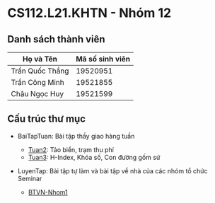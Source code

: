 # CS112.L21.KHTN - Nhóm 12

## Danh sách thành viên

| Họ và Tên       | Mã số sinh viên |
| --------------- | --------------- |
| Trần Quốc Thắng | 19520951        |
| Trần Công Minh  | 19521855        |
| Châu Ngọc Huy   | 19521599        |

## Cấu trúc thư mục

- BaiTapTuan: Bài tập thầy giao hàng tuần
  - [Tuan2](https://github.com/doragon-92/CS112.L21.KHTN_N12/tree/master/BaiTapTuan/Tuan2): Tảo biển, trạm thu phí
  - [Tuan3](https://github.com/doragon-92/CS112.L21.KHTN_N12/tree/master/BaiTapTuan/Tuan3): H-Index, Khóa số, Con đường gốm sứ

- LuyenTap: Bài tập tự làm và bài tập về nhà của các nhóm tổ chức Seminar
  - [BTVN-Nhom1](https://github.com/doragon-92/CS112.L21.KHTN_N12/tree/master/LuyenTap/BTVN-Nhom1)
